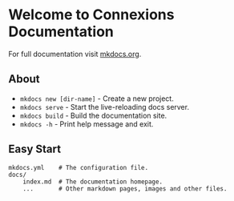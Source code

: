 # Welcome to Connexions Documentation

For full documentation visit [mkdocs.org](https://www.mkdocs.org).

## About

* `mkdocs new [dir-name]` - Create a new project.
* `mkdocs serve` - Start the live-reloading docs server.
* `mkdocs build` - Build the documentation site.
* `mkdocs -h` - Print help message and exit.

## Easy Start

    mkdocs.yml    # The configuration file.
    docs/
        index.md  # The documentation homepage.
        ...       # Other markdown pages, images and other files.
